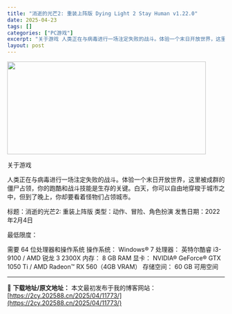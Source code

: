 ```yaml
---
title: "消逝的光芒2: 重装上阵版 Dying Light 2 Stay Human v1.22.0"
date: 2025-04-23
tags: []
categories: ["PC游戏"]
excerpt: "关于游戏 人类正在与病毒进行一场注定失败的战斗。体验一个末日开放世界，这里被成群的僵尸占领，你的跑酷和战斗技能是生存的关键。白天，你可以自由地穿梭于城市之中，但到了晚上，你却要看着怪物们占领城市。 标题：消逝的光芒2: 重装上阵版 类型：动作、冒险、角色扮演 发售日期：2022年2月4日 最低限度：&hellip;"
layout: post
---
```


<img class="aligncenter size-full wp-image-11764" src="https://2cy.202588.cn/wp-content/uploads/2025/04/2025042307523683.webp" alt="" width="460" height="215" />

关于游戏

人类正在与病毒进行一场注定失败的战斗。体验一个末日开放世界，这里被成群的僵尸占领，你的跑酷和战斗技能是生存的关键。白天，你可以自由地穿梭于城市之中，但到了晚上，你却要看着怪物们占领城市。

标题：消逝的光芒2: 重装上阵版
类型：动作、冒险、角色扮演
发售日期：2022年2月4日

最低限度：

需要 64 位处理器和操作系统
操作系统： Windows® 7
处理器： 英特尔酷睿 i3-9100 / AMD 锐龙 3 2300X
内存： 8 GB RAM
显卡： NVIDIA® GeForce® GTX 1050 Ti / AMD Radeon™ RX 560（4GB VRAM）
存储空间： 60 GB 可用空间

---
📖 **下载地址/原文地址：** 本文最初发布于我的博客网站：[https://2cy.202588.cn/2025/04/11773/](https://2cy.202588.cn/2025/04/11773/)
